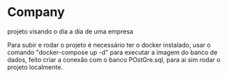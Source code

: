 # Company

projeto visando o dia a dia de uma empresa

Para subir e rodar o projeto é necessário ter o docker instalado, usar o comando "docker-compose up -d" para executar a imagem do banco de dados, feito
criar a conexão com o banco POstGre.sql, para ai sim rodar o projeto localmente.
